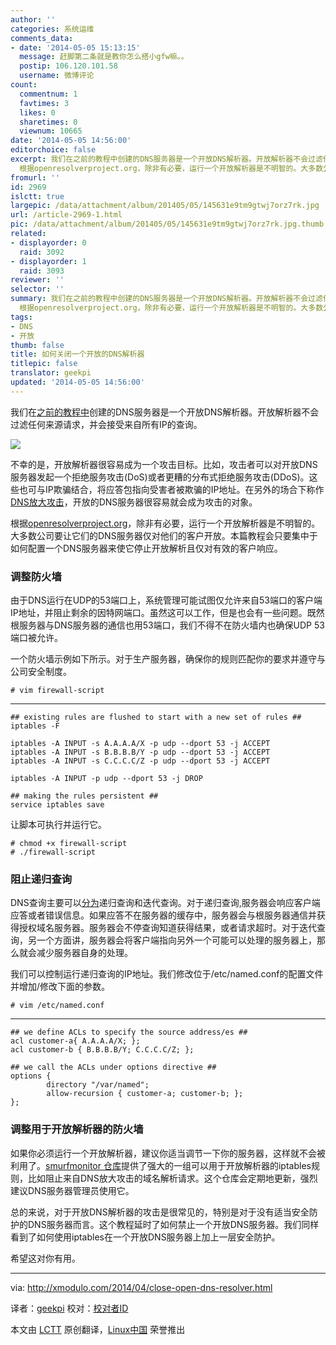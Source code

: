 ```yaml
---
author: ''
categories: 系统运维
comments_data:
- date: '2014-05-05 15:13:15'
  message: 赶脚第二条就是教你怎么搭小gfw嘛。。
  postip: 106.120.101.58
  username: 微博评论
count:
  commentnum: 1
  favtimes: 3
  likes: 0
  sharetimes: 0
  viewnum: 10665
date: '2014-05-05 14:56:00'
editorchoice: false
excerpt: 我们在之前的教程中创建的DNS服务器是一个开放DNS解析器。开放解析器不会过滤任何来源请求，并会接受来自所有IP的查询。  不幸的是，开放解析器很容易成为一个攻击目标。比如，攻击者可以对开放DNS服务器发起一个拒绝服务攻击(DoS)或者更糟的分布式拒绝服务攻击(DDoS)。这些也可与IP欺骗结合，将应答包指向受害者被欺骗的IP地址。在另外的场合下称作DNS放大攻击，开放的DNS服务器很容易就会成为攻击的对象。
  根据openresolverproject.org，除非有必要，运行一个开放解析器是不明智的。大多数公司要让它们的DNS服务器仅对他们的客户开放。
fromurl: ''
id: 2969
islctt: true
largepic: /data/attachment/album/201405/05/145631e9tm9gtwj7orz7rk.jpg
url: /article-2969-1.html
pic: /data/attachment/album/201405/05/145631e9tm9gtwj7orz7rk.jpg.thumb.jpg
related:
- displayorder: 0
  raid: 3092
- displayorder: 1
  raid: 3093
reviewer: ''
selector: ''
summary: 我们在之前的教程中创建的DNS服务器是一个开放DNS解析器。开放解析器不会过滤任何来源请求，并会接受来自所有IP的查询。  不幸的是，开放解析器很容易成为一个攻击目标。比如，攻击者可以对开放DNS服务器发起一个拒绝服务攻击(DoS)或者更糟的分布式拒绝服务攻击(DDoS)。这些也可与IP欺骗结合，将应答包指向受害者被欺骗的IP地址。在另外的场合下称作DNS放大攻击，开放的DNS服务器很容易就会成为攻击的对象。
  根据openresolverproject.org，除非有必要，运行一个开放解析器是不明智的。大多数公司要让它们的DNS服务器仅对他们的客户开放。
tags:
- DNS
- 开放
thumb: false
title: 如何关闭一个开放的DNS解析器
titlepic: false
translator: geekpi
updated: '2014-05-05 14:56:00'
---
```


我们在[之前的教程中](http://linux.cn/article-2969-1.html)创建的DNS服务器是一个开放DNS解析器。开放解析器不会过滤任何来源请求，并会接受来自所有IP的查询。


![](/data/attachment/album/201405/05/145631e9tm9gtwj7orz7rk.jpg)


不幸的是，开放解析器很容易成为一个攻击目标。比如，攻击者可以对开放DNS服务器发起一个拒绝服务攻击(DoS)或者更糟的分布式拒绝服务攻击(DDoS)。这些也可与IP欺骗结合，将应答包指向受害者被欺骗的IP地址。在另外的场合下称作[DNS放大攻击](https://www.us-cert.gov/ncas/alerts/TA13-088A)，开放的DNS服务器很容易就会成为攻击的对象。


根据[openresolverproject.org](http://openresolverproject.org/)，除非有必要，运行一个开放解析器是不明智的。大多数公司要让它们的DNS服务器仅对他们的客户开放。本篇教程会只要集中于如何配置一个DNS服务器来使它停止开放解析且仅对有效的客户响应。


### 调整防火墙


由于DNS运行在UDP的53端口上，系统管理可能试图仅允许来自53端口的客户端IP地址，并阻止剩余的因特网端口。虽然这可以工作，但是也会有一些问题。既然根服务器与DNS服务器的通信也用53端口，我们不得不在防火墙内也确保UDP 53端口被允许。


一个防火墙示例如下所示。对于生产服务器，确保你的规则匹配你的要求并遵守与公司安全制度。



```
# vim firewall-script 

```



---



```
## existing rules are flushed to start with a new set of rules ##
iptables -F

iptables -A INPUT -s A.A.A.A/X -p udp --dport 53 -j ACCEPT
iptables -A INPUT -s B.B.B.B/Y -p udp --dport 53 -j ACCEPT
iptables -A INPUT -s C.C.C.C/Z -p udp --dport 53 -j ACCEPT

iptables -A INPUT -p udp --dport 53 -j DROP

## making the rules persistent ##
service iptables save

```

让脚本可执行并运行它。



```
# chmod +x firewall-script
# ./firewall-script 

```

### 阻止递归查询


DNS查询主要可以[分为](http://technet.microsoft.com/en-us/library/cc961401.aspx)递归查询和迭代查询。对于递归查询,服务器会响应客户端应答或者错误信息。如果应答不在服务器的缓存中，服务器会与根服务器通信并获得授权域名服务器。服务器会不停查询知道获得结果，或者请求超时。对于迭代查询，另一个方面讲，服务器会将客户端指向另外一个可能可以处理的服务器上，那么就会减少服务器自身的处理。


我们可以控制运行递归查询的IP地址。我们修改位于/etc/named.conf的配置文件并增加/修改下面的参数。



```
# vim /etc/named.conf

```



---



```
## we define ACLs to specify the source address/es ##
acl customer-a{ A.A.A.A/X; };
acl customer-b { B.B.B.B/Y; C.C.C.C/Z; };

## we call the ACLs under options directive ##
options {
        directory "/var/named";
        allow-recursion { customer-a; customer-b; };
};

```

### 调整用于开放解析器的防火墙


如果你必须运行一个开放解析器，建议你适当调节一下你的服务器，这样就不会被利用了。[smurfmonitor 仓库](https://github.com/smurfmonitor/dns-iptables-rules)提供了强大的一组可以用于开放解析器的iptables规则，比如阻止来自DNS放大攻击的域名解析请求。这个仓库会定期地更新，强烈建议DNS服务器管理员使用它。


总的来说，对于开放DNS解析器的攻击是很常见的，特别是对于没有适当安全防护的DNS服务器而言。这个教程延时了如何禁止一个开放DNS服务器。我们同样看到了如何使用iptables在一个开放DNS服务器上加上一层安全防护。


希望这对你有用。




---


via: <http://xmodulo.com/2014/04/close-open-dns-resolver.html>


译者：[geekpi](https://github.com/geekpi) 校对：[校对者ID](https://github.com/%E6%A0%A1%E5%AF%B9%E8%80%85ID)


本文由 [LCTT](https://github.com/LCTT/TranslateProject) 原创翻译，[Linux中国](http://linux.cn/) 荣誉推出